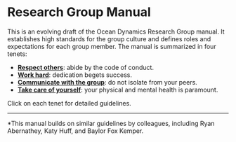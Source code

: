 # Research Group Manual

This is an evolving draft of the Ocean Dynamics
Research Group manual.  It establishes high standards for the group culture and 
defines roles and expectations for each group member. The manual is summarized in four tenets:

- [**Respect others**](code_of_conduct.md): abide by the code of conduct.
- [**Work hard**](./roles_and_responsibilities.md): dedication begets success.
- [**Communicate with the group**](./communication.md): do not isolate from your peers.
- [**Take care of yourself**](physical_and_mental_health.md): your physical and mental health is paramount.

Click on each tenet for detailed guidelines.


____________
*This manual builds on similar guidelines by
colleagues, including Ryan Abernathey, Katy Huff, and Baylor Fox Kemper.
